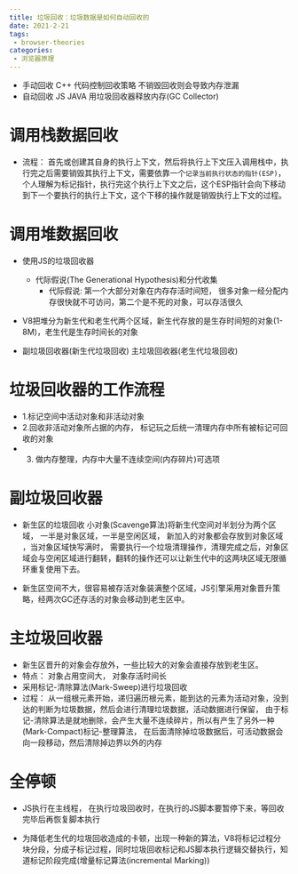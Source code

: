 ```yaml
---
title: 垃圾回收：垃圾数据是如何自动回收的
date: 2021-2-21
tags:
 - browser-theories
categories: 
 - 浏览器原理
---
```


- 手动回收 C++ 代码控制回收策略 不销毁回收则会导致内存泄漏
- 自动回收 JS JAVA 用垃圾回收器释放内存(GC Collector)

# 调用栈数据回收

- 流程： 首先或创建其自身的执行上下文，然后将执行上下文压入调用栈中，执行完之后需要销毁其执行上下文，需要依靠一个`记录当前执行状态的指针(ESP)`，个人理解为标记指针，执行完这个执行上下文之后，这个ESP指针会向下移动到下一个要执行的执行上下文，这个下移的操作就是销毁执行上下文的过程。

# 调用堆数据回收

- 使用JS的垃圾回收器
	- 代际假说(The Generational Hypothesis)和分代收集
		- 代际假说: 第一个大部分对象在内存存活时间短， 很多对象一经分配内存很快就不可访问，第二个是不死的对象，可以存活很久

- V8把堆分为新生代和老生代两个区域，新生代存放的是生存时间短的对象(1-8M)，老生代是生存时间长的对象

- 副垃圾回收器(新生代垃圾回收) 主垃圾回收器(老生代垃圾回收)

# 垃圾回收器的工作流程

- 	1.标记空间中活动对象和非活动对象 
-	2.回收非活动对象所占据的内存， 标记玩之后统一清理内存中所有被标记可回收的对象 
-	3. 做内存整理，内存中大量不连续空间(内存碎片)可选项

# 副垃圾回收器

- 新生区的垃圾回收 小对象(Scavenge算法)将新生代空间对半划分为两个区域， 一半是对象区域，一半是空闲区域，
新加入的对象都会存放到对象区域 ，当对象区域快写满时， 需要执行一个垃圾清理操作，清理完成之后，对象区域会与空闲区域进行翻转，翻转的操作还可以让新生代中的这两块区域无限循环重复使用下去。

- 新生区空间不大，很容易被存活对象装满整个区域，JS引擎采用对象晋升策略，经两次GC还存活的对象会移动到老生区中。

# 主垃圾回收器

- 新生区晋升的对象会存放外，一些比较大的对象会直接存放到老生区。
- 特点： 对象占用空间大， 对象存活时间长
- 采用标记-清除算法(Mark-Sweep)进行垃圾回收 
- 过程： 从一组根元素开始，递归遍历根元素，能到达的元素为活动对象，没到达的判断为垃圾数据，然后会进行清理垃圾数据，活动数据进行保留， 由于标记-清除算法是就地删除，会产生大量不连续碎片，所以有产生了另外一种(Mark-Compact)标记-整理算法， 在后面清除掉垃圾数据后，可活动数据会向一段移动，然后清除掉边界以外的内存

# 全停顿

- JS执行在主线程， 在执行垃圾回收时，在执行的JS脚本要暂停下来，等回收完毕后再恢复脚本执行

- 为降低老生代的垃圾回收造成的卡顿，出现一种新的算法，V8将标记过程分块分段，分成子标记过程，同时垃圾回收标记和JS脚本执行逻辑交替执行，知道标记阶段完成(增量标记算法(incremental Marking))